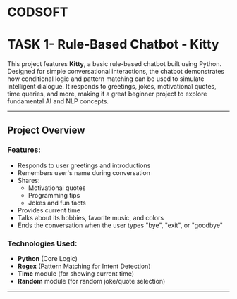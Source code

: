 # CODSOFT 
# TASK 1- Rule-Based Chatbot - Kitty

This project features **Kitty**, a basic rule-based chatbot built using Python. Designed for simple conversational interactions, the chatbot demonstrates how conditional logic and pattern matching can be used to simulate intelligent dialogue. It responds to greetings, jokes, motivational quotes, time queries, and more, making it a great beginner project to explore fundamental AI and NLP concepts.

---

## Project Overview

###  Features:
- Responds to user greetings and introductions
- Remembers user's name during conversation
- Shares:
  - Motivational quotes
  - Programming tips
  - Jokes and fun facts
- Provides current time
- Talks about its hobbies, favorite music, and colors
- Ends the conversation when the user types "bye", "exit", or "goodbye"

### Technologies Used:
- **Python** (Core Logic)
- **Regex** (Pattern Matching for Intent Detection)
- **Time** module (for showing current time)
- **Random** module (for random joke/quote selection)

---



